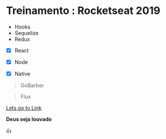 # Treinamento : Rocketseat 2019

* Hooks
* Sequelize
* Redux


- [x] React
- [x] Node
- [x] Native


> GoBarber

> Flux

[Lets go to Link](https://www.exemplodelink.com.br)


**Deus seja louvado**


:+1:
